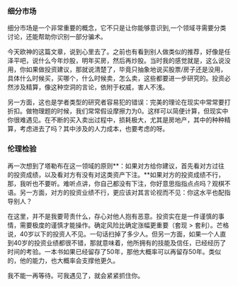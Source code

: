 ### 细分市场

细分市场是一个非常重要的概念，它不只是让你能够意识到,一个领域寻需要分类讨论，还能帮助你识别一部分骗术。

今天欧神的这篇文章，说到心里去了。之前也有看到别人做类似的推荐，好像是任泽平吧，说什么今年炒股，明年买房，然后再炒股。当时我的感觉就是，这么说没用，你如果做投资建议，那就说清楚了，毕竟只抽象地说买股票/房子还是没用，具体什么时候买，买哪个，什么时候卖，怎么卖，这些都要进一步研究的。投资必然涉及精算，像这种空洞的言论，依附于权威，害人不浅。

另一方面，这也是学者类型的研究者容易犯的错误：完美的理论在现实中常常要打折扣。做物理题的时候，我们常常假设摩擦力为0。这样可以简便计算，但现实中你很难遇见。在不断的买入卖出过程中，损耗极大，尤其是房地产，其中的种种精算，考虑进去了吗？其中涉及的人力成本，也要考虑的呀。


### 伦理检验

再一次想到了塔勒布在这一领域的原则**：如果对方给你建议，首先看对方过往的投资成绩，以及看对方有没有对这类资产下注。**如果对方的投资成绩不行，那，我听也不要听。难听点讲，你自己都没有下注，你好意思指指点点吗？观棋不语。另一方面，对方的投资业绩不行，更应该对其言论视而不见：你这水平也配指导别人？

在这里，并不是我要苛责什么，存心对他人抱有恶意。投资实在是一件谨慎的事情，需要极度的谨慎才能操作。确定风险比确定涨幅更重要（套现 > 套利）。芒格说，40岁以下的投资人不见。一句话扫掉了多少人。但另一方面，如果一个人直到40岁的投资业绩都很不错，那就意味着，他所拥有的技能及信任，已经经历了时间的考验。一本书如果已经留存了50年，那他大概率可以再留存50年。类似的，他的能力，也大概率会支撑他更久。

我不能一再等待。可我遇见了，就会紧紧抓住你。





